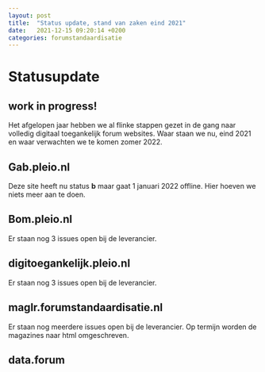 ```yaml
---
layout: post
title:  "Status update, stand van zaken eind 2021"
date:   2021-12-15 09:20:14 +0200
categories: forumstandaardisatie 
---
```


# Statusupdate

## work in progress!

Het afgelopen jaar hebben we al flinke stappen gezet in de gang naar volledig digitaal toegankelijk forum websites. Waar staan we nu, eind 2021 en waar verwachten we te komen zomer 2022.

## Gab.pleio.nl

Deze site heeft nu status **b** maar gaat 1 januari 2022 offline. Hier hoeven we niets meer aan te doen.

## Bom.pleio.nl

Er staan nog 3 issues open bij de leverancier.

## digitoegankelijk.pleio.nl

Er staan nog 3 issues open bij de leverancier.

## maglr.forumstandaardisatie.nl

Er staan nog meerdere issues open bij de leverancier. Op termijn worden de magazines naar html omgeschreven.

## data.forum